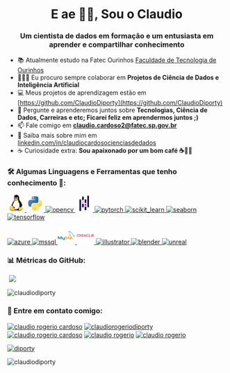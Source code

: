 <h1 align="center">E ae ✌🏿, Sou o Claudio</h1>
<h3 align="center">Um cientista de dados em formação e um entusiasta em aprender e compartilhar conhecimento</h3>

- 📚 Atualmente estudo na Fatec Ourinhos [Faculdade de Tecnologia de Ourinhos](https://www.fatecourinhos.edu.br/)
- 👨🏿‍💻 Eu procuro sempre colaborar em **Projetos de Ciência de Dados e Inteligência Artificial**
- 💻 Meus projetos de aprendizagem estão em [https://github.com/ClaudioDiporty](https://github.com/ClaudioDiporty)
- 💬 Pergunte e aprenderemos juntos sobre **Tecnologias, Ciência de Dados, Carreiras e etc; Ficarei feliz em aprendermos juntos ;)**
- 📫 Fale comigo em **claudio.cardoso2@fatec.sp.gov.br**
- 📖 Saiba mais sobre mim em [linkedin.com/in/claudiocardosocienciasdedados](linkedin.com/in/claudiocardosocienciasdedados)
- ☕ Curiosidade extra: **Sou apaixonado por um bom café ☕✌🏿**


<h3 align="left">🛠️ Algumas Linguagens e Ferramentas que tenho conhecimento 🧐:</h3>
<a href="https://www.linux.org/" target="_blank" rel="noreferrer"> <img src="https://raw.githubusercontent.com/devicons/devicon/master/icons/linux/linux-original.svg" alt="linux" width="40" height="40"/> </a> <a href="https://www.python.org" target="_blank" rel="noreferrer"> <img src="https://raw.githubusercontent.com/devicons/devicon/master/icons/python/python-original.svg" alt="python" width="40" height="40"/> </a> <a href="https://opencv.org/" target="_blank" rel="noreferrer"> <img src="https://www.vectorlogo.zone/logos/opencv/opencv-icon.svg" alt="opencv" width="40" height="40"/> </a>
<a href="https://pandas.pydata.org/" target="_blank" rel="noreferrer"> <img src="https://raw.githubusercontent.com/devicons/devicon/2ae2a900d2f041da66e950e4d48052658d850630/icons/pandas/pandas-original.svg" alt="pandas" width="40" height="40"/></a><a href="https://pytorch.org/" target="_blank" rel="noreferrer"> <img src="https://www.vectorlogo.zone/logos/pytorch/pytorch-icon.svg" alt="pytorch" width="40" height="40"/> </a> <a href="https://scikit-learn.org/" target="_blank" rel="noreferrer"> <img src="https://upload.wikimedia.org/wikipedia/commons/0/05/Scikit_learn_logo_small.svg" alt="scikit_learn" width="40" height="40"/> </a> <a href="https://seaborn.pydata.org/" target="_blank" rel="noreferrer"> <img src="https://seaborn.pydata.org/_images/logo-mark-lightbg.svg" alt="seaborn" width="40" height="40"/></a> <a href="https://www.tensorflow.org" target="_blank" rel="noreferrer"> <img src="https://www.vectorlogo.zone/logos/tensorflow/tensorflow-icon.svg" alt="tensorflow" width="40" height="40"/>  
<p align="left"> <a href="https://azure.microsoft.com/en-in/" target="_blank" rel="noreferrer"> <img src="https://www.vectorlogo.zone/logos/microsoft_azure/microsoft_azure-icon.svg" alt="azure" width="40" height="40"/>  </a>  <a href="https://www.microsoft.com/en-us/sql-server" target="_blank" rel="noreferrer"> <img src="https://www.svgrepo.com/show/303229/microsoft-sql-server-logo.svg" alt="mssql" width="40" height="40"/> </a> <a href="https://www.mysql.com/" target="_blank" rel="noreferrer"> <img src="https://raw.githubusercontent.com/devicons/devicon/master/icons/mysql/mysql-original-wordmark.svg" alt="mysql" width="40" height="40"/> </a> <a href="https://www.oracle.com/" target="_blank" rel="noreferrer"> <img src="https://raw.githubusercontent.com/devicons/devicon/master/icons/oracle/oracle-original.svg" alt="oracle" width="40" height="40"/> <a href="https://www.adobe.com/in/products/illustrator.html" target="_blank" rel="noreferrer"> <img src="https://www.vectorlogo.zone/logos/adobe_illustrator/adobe_illustrator-icon.svg" alt="illustrator" width="40" height="40"/> </a></a>  </a> <a href="https://www.blender.org/" target="_blank" rel="noreferrer"> <img src="https://download.blender.org/branding/community/blender_community_badge_white.svg" alt="blender" width="40" height="40"/>  </a> <a href="https://unrealengine.com/" target="_blank" rel="noreferrer"> <img src="https://raw.githubusercontent.com/kenangundogan/fontisto/036b7eca71aab1bef8e6a0518f7329f13ed62f6b/icons/svg/brand/unreal-engine.svg" alt="unreal" width="40" height="40"/> </a> </p>

<h3 align="left">📊 Métricas do GitHub:</h3>
<p>&nbsp;<img align="center" src="https://github-readme-stats.vercel.app/api?username=claudiodiporty&show_icons=true&theme=dark&include_all_commits=true&count_private=true"/></p>
<p><img align="center" src="https://github-readme-streak-stats.herokuapp.com/?user=claudiodiporty&layout=compact&langs_count=16&theme=dark" alt="claudiodiporty" /></p>

<h3 align="left">🔗 Entre em contato comigo:</h3>
<p align="left">
<a href="https://linkedin.com/in/claudio rogerio cardoso" target="blank"><img align="center" src="https://raw.githubusercontent.com/rahuldkjain/github-profile-readme-generator/master/src/images/icons/Social/linked-in-alt.svg" alt="claudio rogerio cardoso" height="30" width="40" /></a>
<a href="https://instagram.com/claudiorogeriodiporty" target="blank"><img align="center" src="https://raw.githubusercontent.com/rahuldkjain/github-profile-readme-generator/master/src/images/icons/Social/instagram.svg" alt="claudiorogeriodiporty" height="30" width="40" /></a>
<a href="https://fb.com/claudio rogerio cardoso" target="blank"><img align="center" src="https://raw.githubusercontent.com/rahuldkjain/github-profile-readme-generator/master/src/images/icons/Social/facebook.svg" alt="claudio rogerio cardoso" height="30" width="40" /></a>
<a href="https://www.youtube.com/c/claudio rogerio" target="blank"><img align="center" src="https://raw.githubusercontent.com/rahuldkjain/github-profile-readme-generator/master/src/images/icons/Social/youtube.svg" alt="claudio rogerio" height="30" width="40" /></a>
<a href="https://kaggle.com/claudio rogerio" target="blank"><img align="center" src="https://raw.githubusercontent.com/rahuldkjain/github-profile-readme-generator/master/src/images/icons/Social/kaggle.svg" alt="claudio rogerio" height="30" width="40" /></a>
</p>
<p align="left"> <a href="https://twitter.com/diporty" target="blank"><img src="https://img.shields.io/twitter/follow/diporty?logo=twitter&style=for-the-badge" alt="diporty" /></a> </p>
<p align="left"> <img src="https://komarev.com/ghpvc/?username=claudiodiporty&label=Profile%20views&color=0e75b6&style=flat" alt="claudiodiporty" /> </p>

<!--
**ClaudioDiporty/ClaudioDiporty** is a ✨ _special_ ✨ repository because its `README.md` (this file) appears on your GitHub profile.

Here are some ideas to get you started:

- 🔭 I’m currently working on ...
- 🌱 I’m currently learning ...
- 👯 I’m looking to collaborate on ...
- 🤔 I’m looking for help with ...
- 💬 Ask me about ...
- 📫 How to reach me: ...
- 😄 Pronouns: ...
- ⚡ Fun fact: ...

<a href="https://twitter.com/diporty" target="blank"><img align="center" src="https://raw.githubusercontent.com/rahuldkjain/github-profile-readme-generator/master/src/images/icons/Social/twitter.svg" alt="diporty" height="30" width="40" /></a>
<p><img align="left" src="https://github-readme-stats.vercel.app/api/top-langs?username=claudiodiporty&show_icons=true&locale=en&layout=compact" alt="claudiodiporty" /></p>
<h3 align="left">📊 Métricas do GitHub:</h3>


-->

